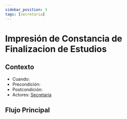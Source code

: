 ```yaml
---
sidebar_position: 3
tags: [secretaria]
---
```


# Impresión de Constancia de Finalizacion de Estudios

## Contexto

- Cuando:
- Precondición:
- Postcondición:
- Actores: [Secretaria](/tags/secretaria)

## Flujo Principal
